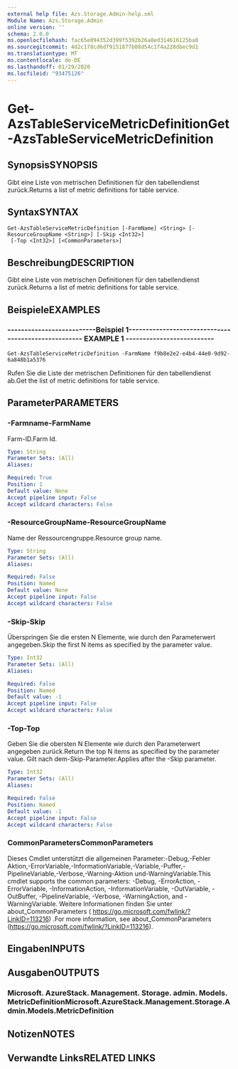 ```yaml
---
external help file: Azs.Storage.Admin-help.xml
Module Name: Azs.Storage.Admin
online version: ''
schema: 2.0.0
ms.openlocfilehash: fac65e094352d399f5392b26a8ed314616125ba0
ms.sourcegitcommit: 4d2c178cd6df9151877b08d54c1f4a228dbec9d1
ms.translationtype: MT
ms.contentlocale: de-DE
ms.lasthandoff: 01/29/2020
ms.locfileid: "93475126"
---
```

# <span data-ttu-id="6502e-101">Get-AzsTableServiceMetricDefinition</span><span class="sxs-lookup"><span data-stu-id="6502e-101">Get-AzsTableServiceMetricDefinition</span></span>

## <span data-ttu-id="6502e-102">Synopsis</span><span class="sxs-lookup"><span data-stu-id="6502e-102">SYNOPSIS</span></span>
<span data-ttu-id="6502e-103">Gibt eine Liste von metrischen Definitionen für den tabellendienst zurück.</span><span class="sxs-lookup"><span data-stu-id="6502e-103">Returns a list of metric definitions for table service.</span></span>

## <span data-ttu-id="6502e-104">Syntax</span><span class="sxs-lookup"><span data-stu-id="6502e-104">SYNTAX</span></span>

```
Get-AzsTableServiceMetricDefinition [-FarmName] <String> [-ResourceGroupName <String>] [-Skip <Int32>]
 [-Top <Int32>] [<CommonParameters>]
```

## <span data-ttu-id="6502e-105">Beschreibung</span><span class="sxs-lookup"><span data-stu-id="6502e-105">DESCRIPTION</span></span>
<span data-ttu-id="6502e-106">Gibt eine Liste von metrischen Definitionen für den tabellendienst zurück.</span><span class="sxs-lookup"><span data-stu-id="6502e-106">Returns a list of metric definitions for table service.</span></span>

## <span data-ttu-id="6502e-107">Beispiele</span><span class="sxs-lookup"><span data-stu-id="6502e-107">EXAMPLES</span></span>

### <span data-ttu-id="6502e-108">--------------------------Beispiel 1--------------------------</span><span class="sxs-lookup"><span data-stu-id="6502e-108">-------------------------- EXAMPLE 1 --------------------------</span></span>
```
Get-AzsTableServiceMetricDefinition -FarmName f9b8e2e2-e4b4-44e0-9d92-6a848b1a5376
```

<span data-ttu-id="6502e-109">Rufen Sie die Liste der metrischen Definitionen für den tabellendienst ab.</span><span class="sxs-lookup"><span data-stu-id="6502e-109">Get the list of metric definitions for table service.</span></span>

## <span data-ttu-id="6502e-110">Parameter</span><span class="sxs-lookup"><span data-stu-id="6502e-110">PARAMETERS</span></span>

### <span data-ttu-id="6502e-111">-Farmname</span><span class="sxs-lookup"><span data-stu-id="6502e-111">-FarmName</span></span>
<span data-ttu-id="6502e-112">Farm-ID.</span><span class="sxs-lookup"><span data-stu-id="6502e-112">Farm Id.</span></span>

```yaml
Type: String
Parameter Sets: (All)
Aliases: 

Required: True
Position: 1
Default value: None
Accept pipeline input: False
Accept wildcard characters: False
```

### <span data-ttu-id="6502e-113">-ResourceGroupName</span><span class="sxs-lookup"><span data-stu-id="6502e-113">-ResourceGroupName</span></span>
<span data-ttu-id="6502e-114">Name der Ressourcengruppe.</span><span class="sxs-lookup"><span data-stu-id="6502e-114">Resource group name.</span></span>

```yaml
Type: String
Parameter Sets: (All)
Aliases: 

Required: False
Position: Named
Default value: None
Accept pipeline input: False
Accept wildcard characters: False
```

### <span data-ttu-id="6502e-115">-Skip</span><span class="sxs-lookup"><span data-stu-id="6502e-115">-Skip</span></span>
<span data-ttu-id="6502e-116">Überspringen Sie die ersten N Elemente, wie durch den Parameterwert angegeben.</span><span class="sxs-lookup"><span data-stu-id="6502e-116">Skip the first N items as specified by the parameter value.</span></span>

```yaml
Type: Int32
Parameter Sets: (All)
Aliases: 

Required: False
Position: Named
Default value: -1
Accept pipeline input: False
Accept wildcard characters: False
```

### <span data-ttu-id="6502e-117">-Top</span><span class="sxs-lookup"><span data-stu-id="6502e-117">-Top</span></span>
<span data-ttu-id="6502e-118">Geben Sie die obersten N Elemente wie durch den Parameterwert angegeben zurück.</span><span class="sxs-lookup"><span data-stu-id="6502e-118">Return the top N items as specified by the parameter value.</span></span>
<span data-ttu-id="6502e-119">Gilt nach dem-Skip-Parameter.</span><span class="sxs-lookup"><span data-stu-id="6502e-119">Applies after the -Skip parameter.</span></span>

```yaml
Type: Int32
Parameter Sets: (All)
Aliases: 

Required: False
Position: Named
Default value: -1
Accept pipeline input: False
Accept wildcard characters: False
```

### <span data-ttu-id="6502e-120">CommonParameters</span><span class="sxs-lookup"><span data-stu-id="6502e-120">CommonParameters</span></span>
<span data-ttu-id="6502e-121">Dieses Cmdlet unterstützt die allgemeinen Parameter:-Debug,-Fehler Aktion,-ErrorVariable,-InformationVariable,-Variable,-Puffer,-PipelineVariable,-Verbose,-Warning-Aktion und-WarningVariable.</span><span class="sxs-lookup"><span data-stu-id="6502e-121">This cmdlet supports the common parameters: -Debug, -ErrorAction, -ErrorVariable, -InformationAction, -InformationVariable, -OutVariable, -OutBuffer, -PipelineVariable, -Verbose, -WarningAction, and -WarningVariable.</span></span> <span data-ttu-id="6502e-122">Weitere Informationen finden Sie unter about_CommonParameters ( https://go.microsoft.com/fwlink/?LinkID=113216) .</span><span class="sxs-lookup"><span data-stu-id="6502e-122">For more information, see about_CommonParameters (https://go.microsoft.com/fwlink/?LinkID=113216).</span></span>

## <span data-ttu-id="6502e-123">Eingaben</span><span class="sxs-lookup"><span data-stu-id="6502e-123">INPUTS</span></span>

## <span data-ttu-id="6502e-124">Ausgaben</span><span class="sxs-lookup"><span data-stu-id="6502e-124">OUTPUTS</span></span>

### <span data-ttu-id="6502e-125">Microsoft. AzureStack. Management. Storage. admin. Models. MetricDefinition</span><span class="sxs-lookup"><span data-stu-id="6502e-125">Microsoft.AzureStack.Management.Storage.Admin.Models.MetricDefinition</span></span>

## <span data-ttu-id="6502e-126">Notizen</span><span class="sxs-lookup"><span data-stu-id="6502e-126">NOTES</span></span>

## <span data-ttu-id="6502e-127">Verwandte Links</span><span class="sxs-lookup"><span data-stu-id="6502e-127">RELATED LINKS</span></span>

